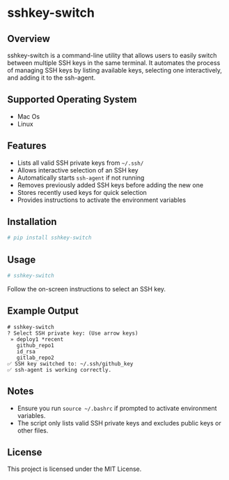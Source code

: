 # sshkey-switch

## Overview
sshkey-switch is a command-line utility that allows users to easily switch between multiple SSH keys in the same terminal. It automates the process of managing SSH keys by listing available keys, selecting one interactively, and adding it to the ssh-agent.

## Supported Operating System
- Mac Os
- Linux

## Features
- Lists all valid SSH private keys from `~/.ssh/`
- Allows interactive selection of an SSH key
- Automatically starts `ssh-agent` if not running
- Removes previously added SSH keys before adding the new one
- Stores recently used keys for quick selection
- Provides instructions to activate the environment variables

## Installation
```sh
# pip install sshkey-switch
```

## Usage
```sh
# sshkey-switch
```
Follow the on-screen instructions to select an SSH key.

## Example Output
```
# sshkey-switch
? Select SSH private key: (Use arrow keys)
 » deploy1 *recent
   github_repo1
   id_rsa
   gitlab_repo2
✅ SSH key switched to: ~/.ssh/github_key
✅ ssh-agent is working correctly.
```

## Notes
- Ensure you run `source ~/.bashrc` if prompted to activate environment variables.
- The script only lists valid SSH private keys and excludes public keys or other files.

## License
This project is licensed under the MIT License.

